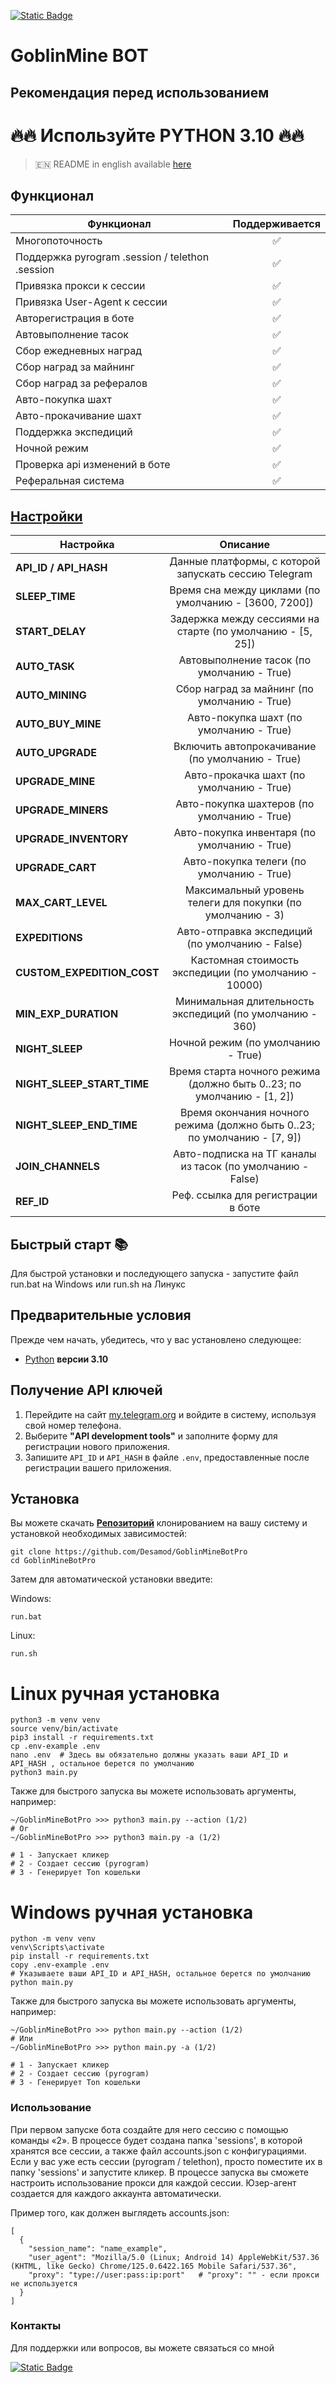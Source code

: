 [![Static Badge](https://img.shields.io/badge/Telegram-Bot%20Link-Link?style=for-the-badge&logo=Telegram&logoColor=white&logoSize=auto&color=blue)](https://t.me/GoblinMine_bot/start?startapp=7253650410)

# GoblinMine BOT
## Рекомендация перед использованием

# 🔥🔥 Используйте PYTHON 3.10 🔥🔥

> 🇪🇳 README in english available [here](README.md)

## Функционал  
| Функционал                                      | Поддерживается |
|-------------------------------------------------|:--------------:|
| Многопоточность                                 |       ✅        |
| Поддержка pyrogram .session / telethon .session |       ✅        |
| Привязка прокси к сессии                        |       ✅        |
| Привязка User-Agent к сессии                    |       ✅        |
| Авторегистрация в боте                          |       ✅        |
| Автовыполнение тасок                            |       ✅        |
| Сбор ежедневных наград                          |       ✅        |
| Сбор наград за майнинг                          |       ✅        |
| Сбор наград за рефералов                        |       ✅        |
| Авто-покупка шахт                               |       ✅        |
| Авто-прокачивание шахт                          |       ✅        |
| Поддержка экспедиций                            |       ✅        |
| Ночной режим                                    |       ✅        |
| Проверка api изменений в боте                   |       ✅        |
| Реферальная система                             |       ✅        |



## [Настройки](https://github.com/Desamod/GoblinMineBotPro/blob/master/.env-example/)
| Настройка                  |                                 Описание                                  |
|----------------------------|:-------------------------------------------------------------------------:|
| **API_ID / API_HASH**      |           Данные платформы, с которой запускать сессию Telegram           | 
| **SLEEP_TIME**             |           Время сна между циклами (по умолчанию - [3600, 7200])           |
| **START_DELAY**            |        Задержка между сессиями на старте (по умолчанию - [5, 25])         |
| **AUTO_TASK**              |                Автовыполнение тасок (по умолчанию - True)                 |
| **AUTO_MINING**            |               Сбор наград за майнинг (по умолчанию - True)                |
| **AUTO_BUY_MINE**          |                  Авто-покупка шахт (по умолчанию - True)                  |
| **AUTO_UPGRADE**           |              Включить автопрокачивание (по умолчанию - True)              |
| **UPGRADE_MINE**           |                 Авто-прокачка шахт (по умолчанию - True)                  |
| **UPGRADE_MINERS**         |                Авто-покупка шахтеров (по умолчанию - True)                |
| **UPGRADE_INVENTORY**      |               Авто-покупка инвентаря (по умолчанию - True)                |
| **UPGRADE_CART**           |                 Авто-покупка телеги (по умолчанию - True)                 |
| **MAX_CART_LEVEL**         |        Максимальный уровень телеги для покупки (по умолчанию - 3)         |
| **EXPEDITIONS**            |              Авто-отправка экспедиций (по умолчанию - False)              |
| **CUSTOM_EXPEDITION_COST** |           Кастомная стоимость экспедиции (по умолчанию - 10000)           |
| **MIN_EXP_DURATION**       |         Минимальная длительность экспедиций (по умолчанию - 360)          |
| **NIGHT_SLEEP**            |                    Ночной режим (по умолчанию - True)                     |
| **NIGHT_SLEEP_START_TIME** |  Время старта ночного режима (должно быть 0..23; по умолчанию - [1, 2])   |
| **NIGHT_SLEEP_END_TIME**   | Время окончания ночного режима (должно быть 0..23; по умолчанию - [7, 9]) |
| **JOIN_CHANNELS**          |        Авто-подписка на ТГ каналы из тасок (по умолчанию - False)         |
| **REF_ID**                 |                    Реф. ссылка для регистрации в боте                     |



## Быстрый старт 📚

Для быстрой установки и последующего запуска - запустите файл run.bat на Windows или run.sh на Линукс

## Предварительные условия
Прежде чем начать, убедитесь, что у вас установлено следующее:
- [Python](https://www.python.org/downloads/) **версии 3.10**

## Получение API ключей
1. Перейдите на сайт [my.telegram.org](https://my.telegram.org) и войдите в систему, используя свой номер телефона.
2. Выберите **"API development tools"** и заполните форму для регистрации нового приложения.
3. Запишите `API_ID` и `API_HASH` в файле `.env`, предоставленные после регистрации вашего приложения.

## Установка
Вы можете скачать [**Репозиторий**](https://github.com/Desamod/GoblinMineBotPro) клонированием на вашу систему и установкой необходимых зависимостей:
```shell
git clone https://github.com/Desamod/GoblinMineBotPro
cd GoblinMineBotPro
```

Затем для автоматической установки введите:

Windows:
```shell
run.bat
```

Linux:
```shell
run.sh
```

# Linux ручная установка
```shell
python3 -m venv venv
source venv/bin/activate
pip3 install -r requirements.txt
cp .env-example .env
nano .env  # Здесь вы обязательно должны указать ваши API_ID и API_HASH , остальное берется по умолчанию
python3 main.py
```

Также для быстрого запуска вы можете использовать аргументы, например:
```shell
~/GoblinMineBotPro >>> python3 main.py --action (1/2)
# Or
~/GoblinMineBotPro >>> python3 main.py -a (1/2)

# 1 - Запускает кликер
# 2 - Создает сессию (pyrogram)
# 3 - Генерирует Ton кошельки
```

# Windows ручная установка
```shell
python -m venv venv
venv\Scripts\activate
pip install -r requirements.txt
copy .env-example .env
# Указываете ваши API_ID и API_HASH, остальное берется по умолчанию
python main.py
```

Также для быстрого запуска вы можете использовать аргументы, например:
```shell
~/GoblinMineBotPro >>> python main.py --action (1/2)
# Или
~/GoblinMineBotPro >>> python main.py -a (1/2)

# 1 - Запускает кликер
# 2 - Создает сессию (pyrogram)
# 3 - Генерирует Ton кошельки
```
### Использование
При первом запуске бота создайте для него сессию с помощью команды «2». В процессе будет создана папка 'sessions', в которой хранятся все сессии, а также файл accounts.json с конфигурациями.
Если у вас уже есть сессии (pyrogram / telethon), просто поместите их в папку 'sessions' и запустите кликер. В процессе запуска вы сможете настроить использование прокси для каждой сессии.
Юзер-агент создается для каждого аккаунта автоматически.

Пример того, как должен выглядеть accounts.json:
```shell
[
  {
    "session_name": "name_example",
    "user_agent": "Mozilla/5.0 (Linux; Android 14) AppleWebKit/537.36 (KHTML, like Gecko) Chrome/125.0.6422.165 Mobile Safari/537.36",
    "proxy": "type://user:pass:ip:port"   # "proxy": "" - если прокси не используется
  }
]
```

### Контакты

Для поддержки или вопросов, вы можете связаться со мной

[![Static Badge](https://img.shields.io/badge/Telegram-Channel-Link?style=for-the-badge&logo=Telegram&logoColor=white&logoSize=auto&color=blue)](https://t.me/desforge_cryptwo)


